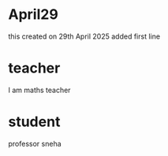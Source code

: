 # April29
this created on 29th April 2025
added first line

# teacher
I am maths teacher

# student
professor sneha